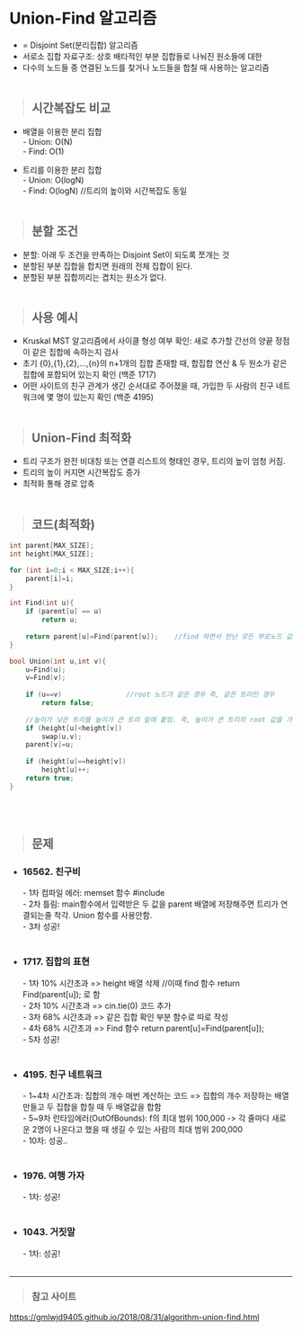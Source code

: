 # Union-Find 알고리즘
* = Disjoint Set(분리집합) 알고리즘
* 서로소 집합 자료구조: 상호 배타적인 부분 집합들로 나눠진 원소들에 대한 
* 다수의 노드들 중 연결된 노드를 찾거나 노드들을 합칠 때 사용하는 알고리즘
<br><br>

>## 시간복잡도 비교    

* 배열을 이용한 분리 집합<br>
 \- Union: O(N)<br>
 \- Find: O(1) <br>

* 트리를 이용한 분리 집합<br>
 \- Union: O(logN)<br>
 \- Find: O(logN)   //트리의 높이와 시간복잡도 동일
 <br><br>

>## 분할 조건
* 분할: 아래 두 조건을 만족하는 Disjoint Set이 되도록 쪼개는 것<br>
* 분할된 부분 집합을 합치면 원래의 전체 집합이 된다.<br>
* 분할된 부분 집합끼리는 겹치는 원소가 없다.
<br><br>

>## 사용 예시
 * Kruskal MST 알고리즘에서 사이클 형성 여부 확인: 새로 추가할 간선의 양끝 정점이 같은 집합에 속하는지 검사<br>
 * 초기 {0},{1},{2},...,{n}의 n+1개의 집합 존재할 때, 합집합 연산 & 두 원소가 같은 집합에 포합되어 있는지 확인 (백준 1717)<br>
 * 어떤 사이트의 친구 관계가 생긴 순서대로 주어졌을 때, 가입한 두 사람의 친구 네트워크에 몇 명이 있는지 확인 (백준 4195)
<br><br>

>## Union-Find 최적화
* 트리 구조가 완전 비대칭 또는 연결 리스트의 형태인 경우, 트리의 높이 엄청 커짐.
* 트리의 높이 커지면 시간복잡도 증가
* 최적화 통해 경로 압축
<br><br>

>## 코드(최적화)
```c++
int parent[MAX_SIZE];
int height[MAX_SIZE];

for (int i=0;i < MAX_SIZE;i++){
    parent[i]=i;
}

int Find(int u){
    if (parent[u] == u)
        return u;
        
    return parent[u]=Find(parent[u]);    //find 하면서 만난 모든 부모노드 값을 root로
}

bool Union(int u,int v){
    u=Find(u);
    v=Find(v);
    
    if (u==v)                //root 노드가 같은 경우 즉, 같은 트리인 경우
        return false;
    
    //높이가 낮은 트리를 높이가 큰 트리 밑에 붙임. 즉, 높이가 큰 트리의 root 값을 가지도록 설정
    if (height[u]<height[v])
        swap(u,v);
    parent[v]=u;
    
    if (height[u]==height[v])
        height[u]++;
    return true;
}
```
<br><br>

>## 문제
* ### 16562. 친구비<br>
  \- 1차 컴파일 에러: memset 함수 #include <cstring> <br>
  \- 2차 틀림: main함수에서 입력받은 두 값을 parent 배열에 저장해주면 트리가 연결되는줄 착각. Union 함수를 사용안함.<br>
  \- 3차 성공!
 <br><br>
 
* ### 1717. 집합의 표현<br>
  \- 1차 10% 시간초과 => height 배열 삭제        //이때 find 함수 return Find(parent[u]); 로 함<br>
  \- 2차 10% 시간초과 => cin.tie(0) 코드 추가<br>
  \- 3차 68% 시간초과 => 같은 집합 확인 부분 함수로 따로 작성<br>
  \- 4차 68% 시간초과 => Find 함수 return parent[u]=Find(parent[u]);<br>
  \- 5차 성공!
  <br><br>

 * ### 4195. 친구 네트워크<br>
   \- 1\~4차 시간초과: 집합의 개수 매번 계산하는 코드 => 집합의 개수 저장하는 배열 만들고 두 집합을 합칠 때 두 배열값을 합함<br>
   \- 5\~9차 런타임에러(OutOfBounds): f의 최대 범위 100,000 -> 각 줄마다 새로운 2명이 나온다고 했을 때 생길 수 있는 사람의 최대 범위 200,000<br>
   \- 10차: 성공..
 <br><br>
 
 * ### 1976. 여행 가자<br>
   \- 1차: 성공!
 <br><br>
 
 * ### 1043. 거짓말<br>
   \- 1차: 성공!
 <br><br>
------------------
>### 참고 사이트
https://gmlwjd9405.github.io/2018/08/31/algorithm-union-find.html

